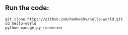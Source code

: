 ## Run the code:
```
git clone https://github.com/hemkeshv/hello-world.git
cd hello-world
python manage.py runserver
```
